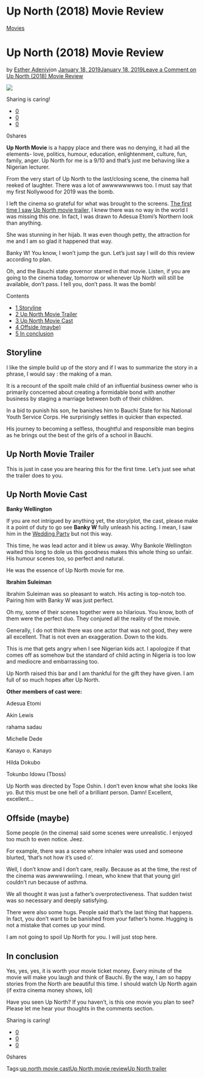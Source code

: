 # Up North (2018) Movie Review

[Movies](https://estheradeniyi.com/category/movies/)
# Up North (2018) Movie Review

by [Esther Adeniyi](https://estheradeniyi.com/author/esther-adeniyi/)on [January 18, 2019January 18, 2019](https://estheradeniyi.com/up-north-2018-movie-review/)[Leave a Comment on Up North (2018) Movie Review](https://estheradeniyi.com/up-north-2018-movie-review/#respond)

![](https://estheradeniyi.com/wp-content/uploads/2019/01/download-up-north-&#x2013;-2018-nigeria-movie-banky-w-adesua-etomi-hd-3gp-mp4-1024x1024.jpg)

Sharing is caring!

- [0](https://www.facebook.com/sharer/sharer.php?u=https%3A%2F%2Festheradeniyi.com%2Fup-north-2018-movie-review%2F&amp;t=Up%20North%20%282018%29%20Movie%20Review)
- [0](https://twitter.com/intent/tweet?text=Up%20North%20%282018%29%20Movie%20Review&amp;url=https%3A%2F%2Festheradeniyi.com%2Fup-north-2018-movie-review%2F)
- [0](#)

0shares

**Up North Movie** is a happy place and there was no denying, it had all the elements- love, politics, humour, education, enlightenment, culture, fun, family, anger. Up North for me is a 9/10 and that&#x2019;s just me behaving like a Nigerian lecturer.

From the very start of Up North to the last/closing scene, the cinema hall reeked of laughter. There was a lot of awwwwwwwws too. I must say that my first Nollywood for 2019 was the bomb.

I left the cinema so grateful for what was brought to the screens. [The first time I saw Up North movie trailer,](https://estheradeniyi.com/up-north-movie/) I knew there was no way in the world I was missing this one. In fact, I was drawn to Adesua Etomi&#x2019;s Northern look than anything.

She was stunning in her hijab. It was even though petty, the attraction for me and I am so glad it happened that way.

Banky W! You know, I won&#x2019;t jump the gun. Let&#x2019;s just say I will do this review according to plan.

Oh, and the Bauchi state governor starred in that movie. Listen, if you are going to the cinema today, tomorrow or whenever Up North will still be available, don&#x2019;t pass. I tell you, don&#x2019;t pass. It was the bomb!

Contents

- [1 Storyline](#Storyline)
- [2 Up North Movie Trailer](#Up_North_Movie_Trailer)
- [3 Up North Movie Cast](#Up_North_Movie_Cast)
- [4 Offside (maybe)](#Offside_maybe)
- [5 In conclusion](#In_conclusion)

## Storyline

I like the simple build up of the story and if I was to summarize the story in a phrase, I would say : the making of a man.

It is a recount of the spoilt male child of an influential business owner who is primarily concerned about creating a formidable bond with another business by staging a marriage between both of their children.

In a bid to punish his son, he banishes him to Bauchi State for his National Youth Service Corps. He surprisingly settles in quicker than expected.

His journey to becoming a selfless, thoughtful and responsible man begins as he brings out the best of the girls of a school in Bauchi.

## Up North Movie Trailer

This is just in case you are hearing this for the first time. Let&#x2019;s just see what the trailer does to you.

## Up North Movie Cast

**Banky Wellington**

If you are not intrigued by anything yet, the story/plot, the cast, please make it a point of duty to go see **Banky W** fully unleash his acting. I mean, I saw him in the [Wedding Party](https://estheradeniyi.com/the-wedding-party-2-movie-trailer-and-i/) but not this way.

This time, he was lead actor and it blew us away. Why Bankole Wellington waited this long to dole us this goodness makes this whole thing so unfair. His humour scenes too, so perfect and natural.

He was the essence of Up North movie for me.

**Ibrahim Suleiman**

Ibrahim Suleiman was so pleasant to watch. His acting is top-notch too. Pairing him with Banky W was just perfect.

Oh my, some of their scenes together were so hilarious. You know, both of them were the perfect duo. They conjured all the reality of the movie.

Generally, I do not think there was one actor that was not good, they were all excellent. That is not even an exaggeration. Down to the kids.

This is me that gets angry when I see Nigerian kids act. I apologize if that comes off as somehow but the standard of child acting in Nigeria is too low and mediocre and embarrassing too.

Up North raised this bar and I am thankful for the gift they have given. I am full of so much hopes after Up North.

**Other members of cast were:**

Adesua Etomi

Akin Lewis

rahama sadau

Michelle Dede

Kanayo o. Kanayo

Hilda Dokubo

Tokunbo&#xA0;Idowu (Tboss)

Up North was directed by Tope Oshin. I don&#x2019;t even know what she looks like yo. But this must be one hell of a brilliant person. Damn! Excellent, excellent&#x2026;

## Offside (maybe)

Some people (in the cinema) said some scenes were unrealistic. I enjoyed too much to even notice. Jeez.

For example, there was a scene where inhaler was used and someone blurted, &#x2018;that&#x2019;s not how it&#x2019;s used o&#x2019;.

Well, I don&#x2019;t know and I don&#x2019;t care, really. Because as at the time, the rest of the cinema was awwwwwiiing. I mean, who knew that that young girl couldn&#x2019;t run because of asthma.

We all thought it was just a father&#x2019;s overprotectiveness. That sudden twist was so necessary and deeply satisfying.

There were also some hugs. People said that&#x2019;s the last thing that happens. In fact, you don&#x2019;t want to be banished from your father&#x2019;s home. Hugging is not a mistake that comes up your mind.

I am not going to spoil Up North for you. I will just stop here.

## In conclusion

Yes, yes, yes, it is worth your movie ticket money. Every minute of the movie will make you laugh and think of Bauchi. By the way, I am so happy stories from the North are beautiful this time. I should watch Up North again (if extra cinema money shows, lol)

Have you seen Up North? If you haven&#x2019;t, is this one movie you plan to see? Please let me hear your thoughts in the comments section.

Sharing is caring!

- [0](https://www.facebook.com/sharer/sharer.php?u=https%3A%2F%2Festheradeniyi.com%2Fup-north-2018-movie-review%2F&amp;t=Up%20North%20%282018%29%20Movie%20Review)
- [0](https://twitter.com/intent/tweet?text=Up%20North%20%282018%29%20Movie%20Review&amp;url=https%3A%2F%2Festheradeniyi.com%2Fup-north-2018-movie-review%2F)
- [0](#)

0shares

Tags:[up north movie cast](https://estheradeniyi.com/tag/up-north-movie-cast/)[Up North movie review](https://estheradeniyi.com/tag/up-north-movie-review/)[Up North trailer](https://estheradeniyi.com/tag/up-north-trailer/)